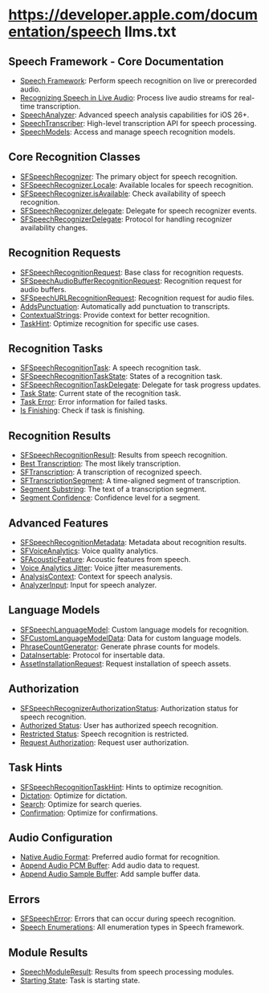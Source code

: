 # https://developer.apple.com/documentation/speech llms.txt

## Speech Framework - Core Documentation

- [Speech Framework](https://developer.apple.com/documentation/speech): Perform speech recognition on live or prerecorded audio.
- [Recognizing Speech in Live Audio](https://developer.apple.com/documentation/speech/recognizing-speech-in-live-audio): Process live audio streams for real-time transcription.
- [SpeechAnalyzer](https://developer.apple.com/documentation/speech/speechanalyzer): Advanced speech analysis capabilities for iOS 26+.
- [SpeechTranscriber](https://developer.apple.com/documentation/speech/speechtranscriber): High-level transcription API for speech processing.
- [SpeechModels](https://developer.apple.com/documentation/speech/speechmodels): Access and manage speech recognition models.

## Core Recognition Classes
- [SFSpeechRecognizer](https://developer.apple.com/documentation/speech/sfspeechrecognizer): The primary object for speech recognition.
- [SFSpeechRecognizer.Locale](https://developer.apple.com/documentation/speech/sfspeechrecognizer/locale): Available locales for speech recognition.
- [SFSpeechRecognizer.isAvailable](https://developer.apple.com/documentation/speech/sfspeechrecognizer/isavailable): Check availability of speech recognition.
- [SFSpeechRecognizer.delegate](https://developer.apple.com/documentation/speech/sfspeechrecognizer/delegate): Delegate for speech recognizer events.
- [SFSpeechRecognizerDelegate](https://developer.apple.com/documentation/speech/sfspeechrecognizerdelegate): Protocol for handling recognizer availability changes.

## Recognition Requests
- [SFSpeechRecognitionRequest](https://developer.apple.com/documentation/speech/sfspeechrecognitionrequest): Base class for recognition requests.
- [SFSpeechAudioBufferRecognitionRequest](https://developer.apple.com/documentation/speech/sfspeechaudiobufferrecognitionrequest): Recognition request for audio buffers.
- [SFSpeechURLRecognitionRequest](https://developer.apple.com/documentation/speech/sfspeechurlrecognitionrequest): Recognition request for audio files.
- [AddsPunctuation](https://developer.apple.com/documentation/speech/sfspeechrecognitionrequest/addspunctuation): Automatically add punctuation to transcripts.
- [ContextualStrings](https://developer.apple.com/documentation/speech/sfspeechrecognitionrequest/contextualstrings): Provide context for better recognition.
- [TaskHint](https://developer.apple.com/documentation/speech/sfspeechrecognitionrequest/taskhint): Optimize recognition for specific use cases.

## Recognition Tasks
- [SFSpeechRecognitionTask](https://developer.apple.com/documentation/speech/sfspeechrecognitiontask): A speech recognition task.
- [SFSpeechRecognitionTaskState](https://developer.apple.com/documentation/speech/sfspeechrecognitiontaskstate): States of a recognition task.
- [SFSpeechRecognitionTaskDelegate](https://developer.apple.com/documentation/speech/sfspeechrecognitiontaskdelegate): Delegate for task progress updates.
- [Task State](https://developer.apple.com/documentation/speech/sfspeechrecognitiontask/state): Current state of the recognition task.
- [Task Error](https://developer.apple.com/documentation/speech/sfspeechrecognitiontask/error): Error information for failed tasks.
- [Is Finishing](https://developer.apple.com/documentation/speech/sfspeechrecognitiontask/isfinishing): Check if task is finishing.

## Recognition Results
- [SFSpeechRecognitionResult](https://developer.apple.com/documentation/speech/sfspeechrecognitionresult): Results from speech recognition.
- [Best Transcription](https://developer.apple.com/documentation/speech/sfspeechrecognitionresult/besttranscription): The most likely transcription.
- [SFTranscription](https://developer.apple.com/documentation/speech/sftranscription): A transcription of recognized speech.
- [SFTranscriptionSegment](https://developer.apple.com/documentation/speech/sftranscriptionsegment): A time-aligned segment of transcription.
- [Segment Substring](https://developer.apple.com/documentation/speech/sftranscriptionsegment/substring): The text of a transcription segment.
- [Segment Confidence](https://developer.apple.com/documentation/speech/sftranscriptionsegment/confidence): Confidence level for a segment.

## Advanced Features
- [SFSpeechRecognitionMetadata](https://developer.apple.com/documentation/speech/sfspeechrecognitionmetadata): Metadata about recognition results.
- [SFVoiceAnalytics](https://developer.apple.com/documentation/speech/sfvoiceanalytics): Voice quality analytics.
- [SFAcousticFeature](https://developer.apple.com/documentation/speech/sfacousticfeature): Acoustic features from speech.
- [Voice Analytics Jitter](https://developer.apple.com/documentation/speech/sfvoiceanalytics/jitter): Voice jitter measurements.
- [AnalysisContext](https://developer.apple.com/documentation/speech/analysiscontext): Context for speech analysis.
- [AnalyzerInput](https://developer.apple.com/documentation/speech/analyzerinput): Input for speech analyzer.

## Language Models
- [SFSpeechLanguageModel](https://developer.apple.com/documentation/speech/sfspeechlanguagemodel): Custom language models for recognition.
- [SFCustomLanguageModelData](https://developer.apple.com/documentation/speech/sfcustomlanguagemodeldata): Data for custom language models.
- [PhraseCountGenerator](https://developer.apple.com/documentation/speech/sfcustomlanguagemodeldata/phrasecountgenerator): Generate phrase counts for models.
- [DataInsertable](https://developer.apple.com/documentation/speech/datainsertable): Protocol for insertable data.
- [AssetInstallationRequest](https://developer.apple.com/documentation/speech/assetinstallationrequest): Request installation of speech assets.

## Authorization
- [SFSpeechRecognizerAuthorizationStatus](https://developer.apple.com/documentation/speech/sfspeechrecognizerauthorizationstatus): Authorization status for speech recognition.
- [Authorized Status](https://developer.apple.com/documentation/speech/sfspeechrecognizerauthorizationstatus/authorized): User has authorized speech recognition.
- [Restricted Status](https://developer.apple.com/documentation/speech/sfspeechrecognizerauthorizationstatus/restricted): Speech recognition is restricted.
- [Request Authorization](https://developer.apple.com/documentation/speech/sfspeechrecognizer/requestauthorization(_:)): Request user authorization.

## Task Hints
- [SFSpeechRecognitionTaskHint](https://developer.apple.com/documentation/speech/sfspeechrecognitiontaskhint): Hints to optimize recognition.
- [Dictation](https://developer.apple.com/documentation/speech/sfspeechrecognitiontaskhint/dictation): Optimize for dictation.
- [Search](https://developer.apple.com/documentation/speech/sfspeechrecognitiontaskhint/search): Optimize for search queries.
- [Confirmation](https://developer.apple.com/documentation/speech/sfspeechrecognitiontaskhint/confirmation): Optimize for confirmations.

## Audio Configuration
- [Native Audio Format](https://developer.apple.com/documentation/speech/sfspeechaudiobufferrecognitionrequest/nativeaudioformat): Preferred audio format for recognition.
- [Append Audio PCM Buffer](https://developer.apple.com/documentation/speech/sfspeechaudiobufferrecognitionrequest/appendaudiopcmbuffer(_:)): Add audio data to request.
- [Append Audio Sample Buffer](https://developer.apple.com/documentation/speech/sfspeechaudiobufferrecognitionrequest/appendaudiosamplebuffer(_:)): Add sample buffer data.

## Errors
- [SFSpeechError](https://developer.apple.com/documentation/speech/sfspeecherror): Errors that can occur during speech recognition.
- [Speech Enumerations](https://developer.apple.com/documentation/speech/speech-enumerations): All enumeration types in Speech framework.

## Module Results
- [SpeechModuleResult](https://developer.apple.com/documentation/speech/speechmoduleresult): Results from speech processing modules.
- [Starting State](https://developer.apple.com/documentation/speech/sfspeechrecognitiontaskstate/starting): Task is starting state.